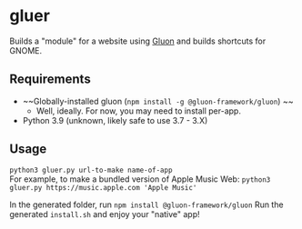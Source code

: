 # gluer
Builds a "module" for a website using [Gluon](https://github.com/gluon-framework/gluon) and builds shortcuts for GNOME.

## Requirements
 - ~~Globally-installed gluon (`npm install -g @gluon-framework/gluon`) ~~
   - Well, ideally. For now, you may need to install per-app.
 - Python 3.9 (unknown, likely safe to use 3.7 - 3.X)
## Usage
`python3 gluer.py url-to-make name-of-app`  
For example, to make a bundled version of Apple Music Web:
`python3 gluer.py https://music.apple.com 'Apple Music'`

In the generated folder, run `npm install @gluon-framework/gluon`
Run the generated `install.sh` and enjoy your "native" app!
